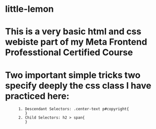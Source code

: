 # little-lemon
# This is a very basic html and css webiste part of my Meta Frontend Professtional Certified Course
# Two important simple tricks two specify deeply the css class I have practiced here:
          1. Descendant Selectors: .center-text p#copyright{
             }
          2. Child Selectors: h2 > span{
             }
